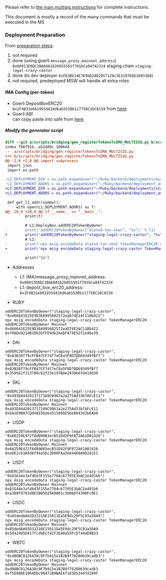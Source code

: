 Please refer to [the main multisig instructions](./DEPLOYMENT_EUROPA_MULTISIG.md) for complete
instructions.

This document is mostly a record of the many commands that must be executed in the MS

### Deployment Preparation

From [preparation steps](./DEPLOYMENT_EUROPA_MULTISIG.md#preparation):
 1. not required
 2. done (using goerli `message_proxy_mainnet_address`)  
    `0x08913E0DC2BA60A1626655581f701bCa84f42324`
    staging chain `staging-legal-crazy-castor`
 3. done (to dev deployer `0xF63Bb14E7E9bD2882957129c3E3197E6D18933B4`)
 4. not required, predeployed MSW will handle all extra roles

#### IMA Config (per-token)

* Goerli DepostBoxERC20  
  `0x2F4B31e661955d41bd6ab5530b117758C26C8159` from [here](https://github.com/skalenetwork/skale-network/blob/42034e51f494916da2ed155c53f7cd03134b7944/releases/staging-v3/IMA/1.3.2-stable.1/mainnet/ima.json#L2981)
* Goerli ABI  
  can copy paste into safe from [here](https://raw.githubusercontent.com/skalenetwork/skale-network/master/releases/staging-v3/IMA/1.3.2-stable.1/mainnet/ima.json)

##### Modify the generator script

```patch
diff --git a/scripts/bridging/gen_registerTokensToIMA_MULTISIG.py b/scripts/bridging/gen_registerTokensToIMA_MULTISIG.py
index fb6f92b..a52489c 100644
--- a/scripts/bridging/gen_registerTokensToIMA_MULTISIG.py
+++ b/scripts/bridging/gen_registerTokensToIMA_MULTISIG.py
@@ -2,8 +2,8 @@ import subprocess
 import json
 import os.path
 
-L2_DEPLOYMENT_DIR = os.path.expanduser("~/Ruby/backend/deployments/europa")
-L1_DEPLOYMENT_ADDRS = os.path.expanduser("~/Ruby/backend/deployment_addresses/l1_erc20s.json")
+L2_DEPLOYMENT_DIR = os.path.expanduser("~/Ruby/backend/deployments/stagingv3")
+L1_DEPLOYMENT_ADDRS = os.path.expanduser("~/Ruby/backend/deployment_addresses/l1_goerli_erc20s.json")
 
 def get_l1_addr(symbol):
     with open(L1_DEPLOYMENT_ADDRS) as f:
@@ -28,9 +28,9 @@ if __name__ == "__main__":
         print(t)
 
         # L1:DeployBox.addERC20TokenByOwner
-        print('addERC20TokenByOwner("elated-tan-skat", "%s")' % l1)
+        print('addERC20TokenByOwner("staging-legal-crazy-castor", "%s")' % l1)
         # L2:
-        print('npx msig encodeData elated-tan-skat TokenManagerERC20 addERC20TokenByOwner Mainnet %s %s' % (l1, l2))
+        print('npx msig encodeData staging-legal-crazy-castor TokenManagerERC20 addERC20TokenByOwner Mainnet %s %s' % (l1, l2))
 
         print('\n')
```

* Addresses
  * L1: IMA/message_proxy_mainnet_address: `0x08913E0DC2BA60A1626655581f701bCa84f42324`
  * L1: depost_box_erc20_address: `0x2F4B31e661955d41bd6ab5530b117758C26C8159`

* RUBY
```
addERC20TokenByOwner("staging-legal-crazy-castor", "0xd66641E25E9D36A995682572eaD74E24C11Bb422")
npx msig encodeData staging-legal-crazy-castor TokenManagerERC20 addERC20TokenByOwner Mainnet 0xd66641E25E9D36A995682572eaD74E24C11Bb422 0xf06De9214B1Db39fFE9db2AebFA74E52f1e46e39
```

* DAI
```
addERC20TokenByOwner("staging-legal-crazy-castor", "0x83B38f79cFFB47CF74f7eC8a5F8D7DD69349fBf7")
npx msig encodeData staging-legal-crazy-castor TokenManagerERC20 addERC20TokenByOwner Mainnet 0x83B38f79cFFB47CF74f7eC8a5F8D7DD69349fBf7 0x3595E2f313780cb2f23e197B8e297066fd410d30
```

* SKL
```
addERC20TokenByOwner("staging-legal-crazy-castor", "0x493D4442013717189C9963a2e275Ad33bfAFcE11")
npx msig encodeData staging-legal-crazy-castor TokenManagerERC20 addERC20TokenByOwner Mainnet 0x493D4442013717189C9963a2e275Ad33bfAFcE11 0xbA1E9BA7CDd4815Da6a51586bE56e8643d1bEAb6
```

* USDP
```
addERC20TokenByOwner("staging-legal-crazy-castor", "0x66259E472f8d09083ecB51D42F9F872A61001426")
npx msig encodeData staging-legal-crazy-castor TokenManagerERC20 addERC20TokenByOwner Mainnet 0x66259E472f8d09083ecB51D42F9F872A61001426 0xe0E2cb3A5d6f94a5bc2D00FAa3e64460A9D241E1
```

* USDT
```
addERC20TokenByOwner("staging-legal-crazy-castor", "0xD1E44e3afd6d3F155e7704c67705E3bAC2e491b6")
npx msig encodeData staging-legal-crazy-castor TokenManagerERC20 addERC20TokenByOwner Mainnet 0xD1E44e3afd6d3F155e7704c67705E3bAC2e491b6 0xa388F9783d8E5B0502548061c3b06bf4300Fc0E1
```

* USDC
```
addERC20TokenByOwner("staging-legal-crazy-castor", "0x85dedAA65D33210E15911Da5E9dc29F5C93a50A9")
npx msig encodeData staging-legal-crazy-castor TokenManagerERC20 addERC20TokenByOwner Mainnet 0x85dedAA65D33210E15911Da5E9dc29F5C93a50A9 0x5d42495D417fcd9ECf42F3EA8a55FcEf44eD9B33
```

* WBTC
```
addERC20TokenByOwner("staging-legal-crazy-castor", "0xd80BC0126A38c9F7b915e1B2B9f78280639cadb3")
npx msig encodeData staging-legal-crazy-castor TokenManagerERC20 addERC20TokenByOwner Mainnet 0xd80BC0126A38c9F7b915e1B2B9f78280639cadb3 0xf5E880E1066DDc90471B9BAE6f183D5344fd289F
```
